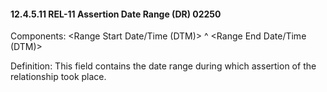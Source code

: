 #### 12.4.5.11 REL-11 Assertion Date Range (DR) 02250

Components: &lt;Range Start Date/Time (DTM)> ^ &lt;Range End Date/Time (DTM)>

Definition: This field contains the date range during which assertion of the relationship took place.
